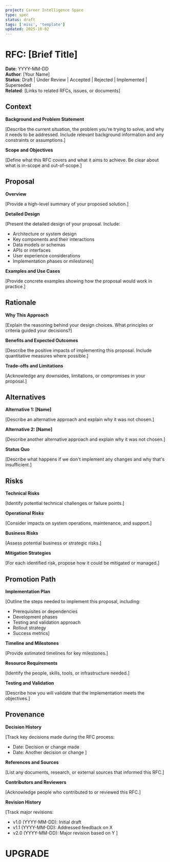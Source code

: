 ```yaml
---
project: Career Intelligence Space
type: spec
status: draft
tags: ['misc', 'template']
updated: 2025-10-02
---
```


# RFC: [Brief Title]

**Date**: YYYY-MM-DD  
**Author**: [Your Name]  
**Status**: Draft | Under Review | Accepted | Rejected | Implemented | Superseded  
**Related**: [Links to related RFCs, issues, or documents]  

## Context

**Background and Problem Statement**

[Describe the current situation, the problem you're trying to solve, and why it needs to be addressed. Include relevant background information and any constraints or assumptions.]

**Scope and Objectives**

[Define what this RFC covers and what it aims to achieve. Be clear about what is in-scope and out-of-scope.]

## Proposal

**Overview**

[Provide a high-level summary of your proposed solution.]

**Detailed Design**

[Present the detailed design of your proposal. Include:
- Architecture or system design
- Key components and their interactions
- Data models or schemas
- APIs or interfaces
- User experience considerations
- Implementation phases or milestones]

**Examples and Use Cases**

[Provide concrete examples showing how the proposal would work in practice.]

## Rationale

**Why This Approach**

[Explain the reasoning behind your design choices. What principles or criteria guided your decisions?]

**Benefits and Expected Outcomes**

[Describe the positive impacts of implementing this proposal. Include quantitative measures where possible.]

**Trade-offs and Limitations**

[Acknowledge any downsides, limitations, or compromises in your proposal.]

## Alternatives

**Alternative 1: [Name]**

[Describe an alternative approach and explain why it was not chosen.]

**Alternative 2: [Name]**

[Describe another alternative approach and explain why it was not chosen.]

**Status Quo**

[Describe what happens if we don't implement any changes and why that's insufficient.]

## Risks

**Technical Risks**

[Identify potential technical challenges or failure points.]

**Operational Risks**

[Consider impacts on system operations, maintenance, and support.]

**Business Risks**

[Assess potential business or strategic risks.]

**Mitigation Strategies**

[For each identified risk, propose how it could be mitigated or managed.]

## Promotion Path

**Implementation Plan**

[Outline the steps needed to implement this proposal, including:
- Prerequisites or dependencies
- Development phases
- Testing and validation approach
- Rollout strategy
- Success metrics]

**Timeline and Milestones**

[Provide estimated timelines for key milestones.]

**Resource Requirements**

[Identify the people, skills, tools, or infrastructure needed.]

**Testing and Validation**

[Describe how you will validate that the implementation meets the objectives.]

## Provenance

**Decision History**

[Track key decisions made during the RFC process:
- Date: Decision or change made
- Date: Another decision or change
]

**References and Sources**

[List any documents, research, or external sources that informed this RFC.]

**Contributors and Reviewers**

[Acknowledge people who contributed to or reviewed this RFC.]

**Revision History**

[Track major revisions:
- v1.0 (YYYY-MM-DD): Initial draft
- v1.1 (YYYY-MM-DD): Addressed feedback on X
- v2.0 (YYYY-MM-DD): Major revision based on Y
]

# UPGRADE
